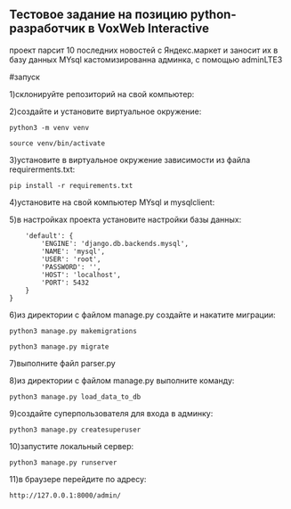 ## Тестовое задание на позицию python-разработчик в VoxWeb Interactive

проект парсит 10 последних новостей с Яндекс.маркет и заносит их в базу данных MYsql
кастомизированна админка, с помощью adminLTE3

#запуск

1)склонируйте репозиторий на свой компьютер:

2)создайте и установите виртуальное окружение:

```python3 -m venv venv```

```source venv/bin/activate```

3)установите в виртуальное окружение зависимости из файла requirerments.txt:

```pip install -r requirements.txt```

4)установите на свой компьютер MYsql и mysqlclient:

5)в настройках проекта установите настройки базы данных:


```DATABASES = {
    'default': {
        'ENGINE': 'django.db.backends.mysql',
        'NAME': 'mysql',
        'USER': 'root',
        'PASSWORD': '',
        'HOST': 'localhost',
        'PORT': 5432
    }
}
```


6)из директории с файлом manage.py создайте и накатите миграции: 

```python3 manage.py makemigrations```

```python3 manage.py migrate```

7)выполните файл parser.py

8)из директории с файлом manage.py выполните команду:

```python3 manage.py load_data_to_db```

9)создайте суперпользователя для входа в админку:

```python3 manage.py createsuperuser```

10)запустите локальный сервер:

```python3 manage.py runserver```

11)в браузере перейдите по адресу:

``` http://127.0.0.1:8000/admin/ ```




